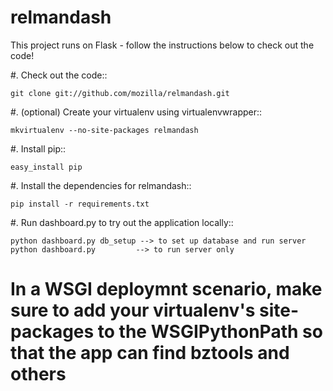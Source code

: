 relmandash
==========

This project runs on Flask - follow the instructions below to check out the code!

#. Check out the code::

    git clone git://github.com/mozilla/relmandash.git
    
#. (optional) Create your virtualenv using virtualenvwrapper::

    mkvirtualenv --no-site-packages relmandash
    
#. Install pip::

    easy_install pip
    
#. Install the dependencies for relmandash::

    pip install -r requirements.txt
    
#. Run dashboard.py to try out the application locally::

    python dashboard.py db_setup --> to set up database and run server
    python dashboard.py         --> to run server only

# In a WSGI deploymnt scenario, make sure to add your virtualenv's site-packages to the WSGIPythonPath so that the app can find bztools and others